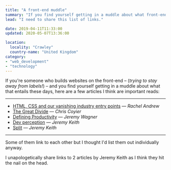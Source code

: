 ```yaml
---
title: "A front-end muddle"
summary: "If you find yourself getting in a muddle about what front-end development entails these days."
lead: "I need to share this list of links."

date: 2019-04-11T11:33:00
updated: 2020-05-07T13:36:00

location:
  locality: "Crawley"
  country-name: "United Kingdom"
category:
- "web_development"
- "technology"
---
```


If you're someone who builds websites on the front-end – (*trying to stay away from labels!*) – and you find yourself getting in a muddle about what that entails these days, here are a few articles I think are important reads:

---

* [HTML, CSS and our vanishing industry entry points][1] — *Rachel Andrew*
* [The Great Divide][2] — *Chris Coyier*
* [Defining Productivity][3] — *Jeremy Wagner*
* [Dev perception][4] — *Jeremy Keith*
* [Split][5] — *Jeremy Keith*

---

Some of them link to each other but I thought I'd list them out individually anyway.

I unapologetically share links to 2 articles by Jeremy Keith as I think they hit the nail on the head.

[1]: https://rachelandrew.co.uk/archives/2019/01/30/html-css-and-our-vanishing-industry-entry-points/
[2]: https://css-tricks.com/the-great-divide/
[3]: https://jeremy.codes/blog/defining-productivity/
[4]: https://adactio.com/journal/15011
[5]: https://adactio.com/journal/15050
